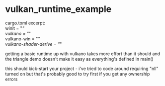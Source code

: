 # vulkan_runtime_example

cargo.toml excerpt:<br/>
winit = "*"<br/>
vulkano = "*"<br/>
vulkano-win = "*"<br/>
vulkano-shader-derive = "*"<br/>


getting a basic runtime up with vulkano takes more effort than it should and the triangle demo doesn't make it easy as everything's defined in main()

this should kick-start your project - i've tried to code around requiring "nll" turned on but that's probably good to try first if you get any ownership errors
